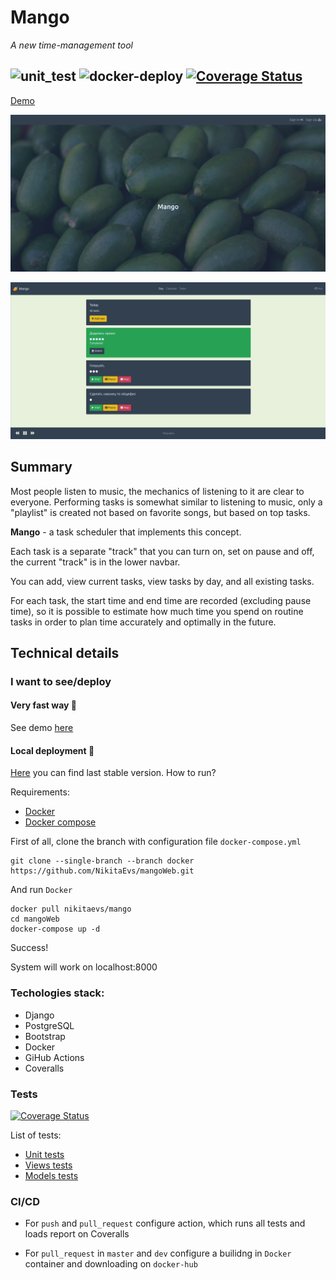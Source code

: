 # Mango
*A new time-management tool*

![unit_test](https://github.com/NikitaEvs/mangoWeb/workflows/unit_test/badge.svg)
![docker-deploy](https://github.com/NikitaEvs/mangoWeb/workflows/docker-deploy/badge.svg)
[![Coverage Status](https://coveralls.io/repos/github/NikitaEvs/mangoWeb/badge.svg?branch=master)](https://coveralls.io/github/NikitaEvs/mangoWeb?branch=master)
---
[Demo](http://51.15.97.72:8000/)

![](.github/pictures/mainPage.png)

![](.github/pictures/dayTask.png)

## Summary
Most people listen to music, the mechanics of listening to it are clear to everyone.
Performing tasks is somewhat similar to listening to music, only a "playlist" is created
not based on favorite songs, but based on top tasks.

__Mango__ - a task scheduler that implements this concept.

Each task is a separate "track" that you can turn on, set
on pause and off, the current "track" is in the lower navbar.

You can add, view current tasks, view tasks by day, and
all existing tasks.

For each task, the start time and end time are recorded (excluding pause time),
so it is possible to estimate how much time you spend on routine tasks in order to plan time accurately and optimally in the future.

## Technical details
### I want to see/deploy
#### Very fast way :rocket:
See demo [here](http://51.15.97.72:8000/)
#### Local deployment :whale2:
[Here](https://hub.docker.com/r/nikitaevs/mango) you
can find last stable version. How to run?

Requirements:

- [Docker](https://docs.docker.com/get-docker/)
- [Docker compose](https://docs.docker.com/compose/install/)

First of all, clone the branch with configuration file ```docker-compose.yml```

```shell script
git clone --single-branch --branch docker https://github.com/NikitaEvs/mangoWeb.git
```

And run ```Docker```

```shell script
docker pull nikitaevs/mango
cd mangoWeb
docker-compose up -d
```

Success!

System will work on localhost:8000

### Techologies stack:
- Django
- PostgreSQL
- Bootstrap
- Docker
- GiHub Actions
- Coveralls

### Tests
[![Coverage Status](https://coveralls.io/repos/github/NikitaEvs/mangoWeb/badge.svg?branch=master)](https://coveralls.io/github/NikitaEvs/mangoWeb?branch=master)

List of tests:

- [Unit tests](tests/test_unit.py)
- [Views tests](tests/test_views.py)
- [Models tests](tests/test_model.py)
 
### CI/CD

- For ```push``` and ```pull_request``` configure
action, which runs all tests and
loads report on Coveralls

- For ```pull_request``` in ```master``` and ```dev```
configure a builidng in ```Docker``` container and downloading on ```docker-hub``` 
